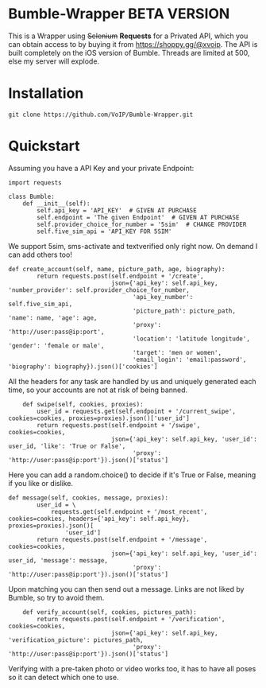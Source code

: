 # Bumble-Wrapper BETA VERSION

This is a Wrapper using ~~Selenium~~ **Requests** for a Privated API, which you can obtain access to by buying it from https://shoppy.gg/@xvoip.
The API is built completely on the iOS version of Bumble.
Threads are limited at 500, else my server will explode.

# Installation

```git clone https://github.com/VoIP/Bumble-Wrapper.git```

# Quickstart

Assuming you have a API Key and your private Endpoint:

```
import requests

class Bumble:
    def __init__(self):
        self.api_key = 'API_KEY'  # GIVEN AT PURCHASE
        self.endpoint = 'The given Endpoint'  # GIVEN AT PURCHASE
        self.provider_choice_for_number = '5sim'  # CHANGE PROVIDER
        self.five_sim_api = 'API_KEY FOR 5SIM'
```
We support 5sim, sms-activate and textverified only right now. On demand I can add others too!

```
def create_account(self, name, picture_path, age, biography):
        return requests.post(self.endpoint + '/create',
                             json={'api_key': self.api_key, 'number_provider': self.provider_choice_for_number,
                                   'api_key_number': self.five_sim_api,
                                   'picture_path': picture_path, 'name': name, 'age': age,
                                   'proxy': 'http://user:pass@ip:port',
                                   'location': 'latitude longitude', 'gender': 'female or male',
                                   'target': 'men or women',
                                   'email_login': 'email:password', 'biography': biography}).json()['cookies']
```
All the headers for any task are handled by us and uniquely generated each time, so your accounts are not at risk of being banned.

```
    def swipe(self, cookies, proxies):
        user_id = requests.get(self.endpoint + '/current_swipe', cookies=cookies, proxies=proxies).json()['user_id']
        return requests.post(self.endpoint + '/swipe', cookies=cookies,
                             json={'api_key': self.api_key, 'user_id': user_id, 'like': 'True or False',
                                   'proxy': 'http://user:pass@ip:port'}).json()['status']

```
Here you can add a random.choice() to decide if it's True or False, meaning if you like or dislike.

```
def message(self, cookies, message, proxies):
        user_id = \
            requests.get(self.endpoint + '/most_recent', cookies=cookies, headers={'api_key': self.api_key}, proxies=proxies).json()[
                'user_id']
        return requests.post(self.endpoint + '/message', cookies=cookies,
                             json={'api_key': self.api_key, 'user_id': user_id, 'message': message,
                                   'proxy': 'http://user:pass@ip:port'}).json()['status']
```
Upon matching you can then send out a message. Links are not liked by Bumble, so try to avoid them.

```
    def verify_account(self, cookies, pictures_path):
        return requests.post(self.endpoint + '/verification', cookies=cookies,
                             json={'api_key': self.api_key, 'verification_picture': pictures_path,
                                   'proxy': 'http://user:pass@ip:port'}).json()['status']
```
Verifying with a pre-taken photo or video works too, it has to have all poses so it can detect which one to use.
